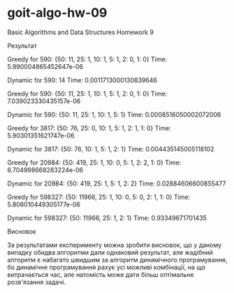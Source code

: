 # goit-algo-hw-09
Basic Algorithms and Data Structures Homework 9

Результат

Greedy for 590:
{50: 11, 25: 1, 10: 1, 5: 1, 2: 0, 1: 0}
Time: 5.990004865452647e-06

Dynamic for 590:
14
Time: 0.0011713000130839646


Greedy for 590:
{50: 11, 25: 1, 10: 1, 5: 1, 2: 0, 1: 0}
Time: 7.039023330435157e-06

Dynamic for 590:
{50: 11, 25: 1, 10: 1, 5: 1}
Time: 0.0008516050002072006


Greedy for 3817:
{50: 76, 25: 0, 10: 1, 5: 1, 2: 1, 1: 0}
Time: 5.90301351621747e-06

Dynamic for 3817:
{50: 76, 10: 1, 5: 1, 2: 1}
Time: 0.004435145005118102


Greedy for 20984:
{50: 419, 25: 1, 10: 0, 5: 1, 2: 2, 1: 0}
Time: 6.704998668283224e-06

Dynamic for 20984:
{50: 419, 25: 1, 5: 1, 2: 2}
Time: 0.02884606600855477


Greedy for 598327:
{50: 11966, 25: 1, 10: 0, 5: 0, 2: 1, 1: 0}
Time: 5.806010449305177e-06

Dynamic for 598327:
{50: 11966, 25: 1, 2: 1}
Time: 0.93349671701435

Висновок

За результатами експерименту можна зробити висновок, що у даному випадку обидва алгоритми дали однаковий результат, але жадібний алгоритм є набагато швидшим за алгоритм динамічного програмування, бо динамічне програмування рахує усі можливі комбінації, на що витрачається час, але натомість може дати більш оптімальне розв'язання задачі.